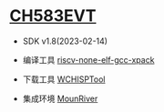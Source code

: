 ﻿# [CH583EVT](https://www.wch.cn/downloads/CH583EVT_ZIP.html)

* SDK v1.8(2023-02-14)

* 编译工具 [riscv-none-elf-gcc-xpack](https://github.com/SoCXin/riscv-none-elf-gcc-xpack)
* 下载工具 [WCHISPTool](https://www.wch.cn/downloads/WCHISPTool_Setup_exe.html)
* 集成环境 [MounRiver](http://www.mounriver.com/)
